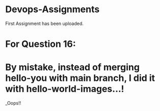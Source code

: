 # Devops-Assignments
First Assignment has been uploaded.
# For Question 16:
# By mistake, instead of merging hello-you with main branch, I did it with hello-world-images...!
_Oops!!
